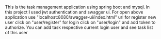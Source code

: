 This is the task management application using spring boot and mysql.
In this project I used jwt authentication and swagger ui.
For open above application use "localhost:8080/swagger-ui/index.html" url
for register new user click on "user/register"
for login click on "user/login" and add token to authorize.
You can add task respective current login user and see task list of this user
